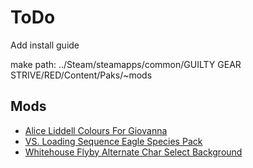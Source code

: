 # ToDo

Add install guide

make path: ../Steam/steamapps/common/GUILTY GEAR STRIVE/RED/Content/Paks/~mods

## Mods

* [Alice Liddell Colours For Giovanna](alice-liddell-colours-for-giovanna/readme.md)
* [VS. Loading Sequence Eagle Species Pack](vs-loading-colours-for-giovanna/readme.md)
* [Whitehouse Flyby Alternate Char Select Background](whitehouse-flyby-alternate-char-select-background/readme.md)
